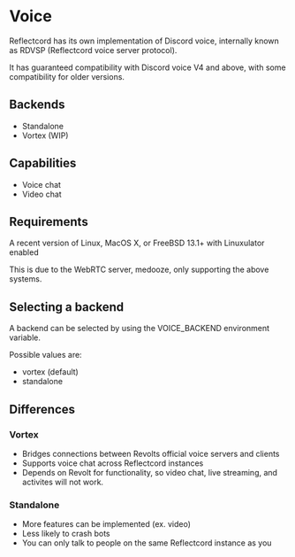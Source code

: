 # Voice
Reflectcord has its own implementation of Discord voice,
internally known as RDVSP (Reflectcord voice server protocol).

It has guaranteed compatibility with Discord voice V4 and above,
with some compatibility for older versions.

## Backends
- Standalone
- Vortex (WIP)

## Capabilities
- Voice chat
- Video chat

## Requirements
A recent version of Linux, MacOS X, or FreeBSD 13.1+ with Linuxulator enabled

This is due to the WebRTC server, medooze, only supporting
the above systems.

## Selecting a backend
A backend can be selected by using the VOICE_BACKEND environment variable.

Possible values are:
- vortex (default)
- standalone

## Differences

### Vortex
- Bridges connections between Revolts official voice servers and clients
- Supports voice chat across Reflectcord instances
- Depends on Revolt for functionality, so video chat, live streaming, and activites will not work.

### Standalone
- More features can be implemented (ex. video)
- Less likely to crash bots
- You can only talk to people on the same Reflectcord instance as you